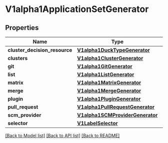 # V1alpha1ApplicationSetGenerator

## Properties
Name | Type | Description | Notes
------------ | ------------- | ------------- | -------------
**cluster_decision_resource** | [**V1alpha1DuckTypeGenerator**](V1alpha1DuckTypeGenerator.md) |  | [optional] 
**clusters** | [**V1alpha1ClusterGenerator**](V1alpha1ClusterGenerator.md) |  | [optional] 
**git** | [**V1alpha1GitGenerator**](V1alpha1GitGenerator.md) |  | [optional] 
**list** | [**V1alpha1ListGenerator**](V1alpha1ListGenerator.md) |  | [optional] 
**matrix** | [**V1alpha1MatrixGenerator**](V1alpha1MatrixGenerator.md) |  | [optional] 
**merge** | [**V1alpha1MergeGenerator**](V1alpha1MergeGenerator.md) |  | [optional] 
**plugin** | [**V1alpha1PluginGenerator**](V1alpha1PluginGenerator.md) |  | [optional] 
**pull_request** | [**V1alpha1PullRequestGenerator**](V1alpha1PullRequestGenerator.md) |  | [optional] 
**scm_provider** | [**V1alpha1SCMProviderGenerator**](V1alpha1SCMProviderGenerator.md) |  | [optional] 
**selector** | [**V1LabelSelector**](V1LabelSelector.md) |  | [optional] 

[[Back to Model list]](../README.md#documentation-for-models) [[Back to API list]](../README.md#documentation-for-api-endpoints) [[Back to README]](../README.md)


